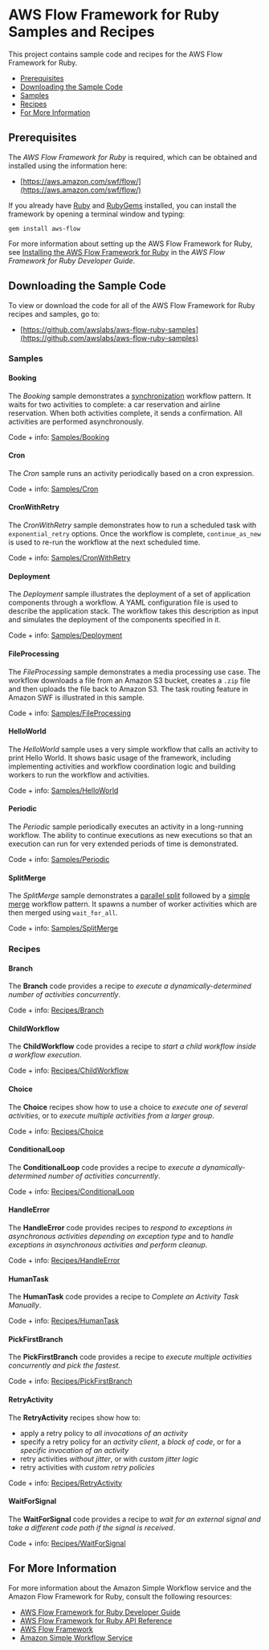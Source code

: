 AWS Flow Framework for Ruby Samples and Recipes
===============================================

This project contains sample code and recipes for the AWS Flow Framework
for Ruby.

-   [Prerequisites](#prerequisites)
-   [Downloading the Sample Code](#downloading-the-sample-code)
-   [Samples](#samples)
-   [Recipes](#recipes)
-   [For More Information](#for-more-information)

Prerequisites
-------------

The *AWS Flow Framework for Ruby* is required, which can be obtained and
installed using the information here:

-   [https://aws.amazon.com/swf/flow/](https://aws.amazon.com/swf/flow/)

If you already have [Ruby](https://www.ruby-lang.org/) and
[RubyGems](http://rubygems.org/) installed, you can install the
framework by opening a terminal window and typing:

~~~~
gem install aws-flow
~~~~

For more information about setting up the AWS Flow Framework for Ruby,
see [Installing the AWS Flow Framework for
Ruby](http://docs.aws.amazon.com/amazonswf/latest/awsrbflowguide/installing.html)
in the *AWS Flow Framework for Ruby Developer Guide*.

Downloading the Sample Code
---------------------------

To view or download the code for all of the AWS Flow Framework for Ruby
recipes and samples, go to:

-   [https://github.com/awslabs/aws-flow-ruby-samples](https://github.com/awslabs/aws-flow-ruby-samples)

### Samples

#### Booking

The *Booking* sample demonstrates a
[synchronization](http://docs.aws.amazon.com/amazonswf/latest/awsrbflowguide/programming-workflow-patterns.html#programming-workflow-patterns-synchronization)
workflow pattern. It waits for two activities to complete: a car
reservation and airline reservation. When both activities complete, it
sends a confirmation. All activities are performed asynchronously.

Code + info: [Samples/Booking](Samples/Booking/)

#### Cron

The *Cron* sample runs an activity periodically based on a cron
expression.

Code + info: [Samples/Cron](Samples/Cron/)

#### CronWithRetry

The *CronWithRetry* sample demonstrates how to run a scheduled task with
`exponential_retry` options. Once the workflow is
complete, `continue_as_new` is used to re-run the
workflow at the next scheduled time.

Code + info: [Samples/CronWithRetry](Samples/CronWithRetry/)

#### Deployment

The *Deployment* sample illustrates the deployment of a set of
application components through a workflow. A YAML configuration file is
used to describe the application stack. The workflow takes this
description as input and simulates the deployment of the components
specified in it.

Code + info: [Samples/Deployment](Samples/Deployment/)

#### FileProcessing

The *FileProcessing* sample demonstrates a media processing use case.
The workflow downloads a file from an Amazon S3 bucket, creates a
`.zip` file and then uploads the file back to Amazon
S3. The task routing feature in Amazon SWF is illustrated in this
sample.

Code + info: [Samples/FileProcessing](Samples/FileProcessing/)

#### HelloWorld

The *HelloWorld* sample uses a very simple workflow that calls an
activity to print Hello World. It shows basic usage of the framework,
including implementing activities and workflow coordination logic and
building workers to run the workflow and activities.

Code + info: [Samples/HelloWorld](Samples/HelloWorld/)

#### Periodic

The *Periodic* sample periodically executes an activity in a
long-running workflow. The ability to continue executions as new
executions so that an execution can run for very extended periods of
time is demonstrated.

Code + info: [Samples/Periodic](Samples/Periodic/)

#### SplitMerge

The *SplitMerge* sample demonstrates a [parallel
split](http://docs.aws.amazon.com/amazonswf/latest/awsrbflowguide/programming-workflow-patterns.html#programming-workflow-patterns-synchronization)
followed by a [simple
merge](http://docs.aws.amazon.com/amazonswf/latest/awsrbflowguide/programming-workflow-patterns.html#programming-workflow-patterns-simple-merge)
workflow pattern. It spawns a number of worker activities which are then
merged using `wait_for_all`.

Code + info: [Samples/SplitMerge](Samples/SplitMerge/)

### Recipes

#### Branch

The **Branch** code provides a recipe to *execute a
dynamically-determined number of activities concurrently*.

Code + info: [Recipes/Branch](Recipes/Branch/)

#### ChildWorkflow

The **ChildWorkflow** code provides a recipe to *start a child workflow
inside a workflow execution*.

Code + info: [Recipes/ChildWorkflow](Recipes/ChildWorkflow/)

#### Choice

The **Choice** recipes show how to use a choice to *execute one of
several activities*, or to *execute multiple activities from a larger
group*.

Code + info: [Recipes/Choice](Recipes/Choice/)

#### ConditionalLoop

The **ConditionalLoop** code provides a recipe to *execute a
dynamically-determined number of activities concurrently*.

Code + info: [Recipes/ConditionalLoop](Recipes/ConditionalLoop/)

#### HandleError

The **HandleError** code provides recipes to *respond to exceptions in
asynchronous activities depending on exception type* and to *handle
exceptions in asynchronous activities and perform cleanup*.

Code + info: [Recipes/HandleError](Recipes/HandleError/)

#### HumanTask

The **HumanTask** code provides a recipe to *Complete an Activity Task
Manually*.

Code + info: [Recipes/HumanTask](Recipes/HumanTask/)

#### PickFirstBranch

The **PickFirstBranch** code provides a recipe to *execute multiple
activities concurrently and pick the fastest*.

Code + info: [Recipes/PickFirstBranch](Recipes/PickFirstBranch/)

#### RetryActivity

The **RetryActivity** recipes show how to:

-   apply a retry policy to *all invocations of an activity*
-   specify a retry policy for an *activity client*, a *block of code*,
    or for a *specific invocation of an activity*
-   retry activities *without jitter*, or with *custom jitter logic*
-   retry activities with *custom retry policies*

Code + info: [Recipes/RetryActivity](Recipes/RetryActivity/)

#### WaitForSignal

The **WaitForSignal** code provides a recipe to *wait for an external
signal and take a different code path if the signal is received*.

Code + info: [Recipes/WaitForSignal](Recipes/WaitForSignal/)

For More Information
--------------------

For more information about the Amazon Simple Workflow service and the
Amazon Flow Framework for Ruby, consult the following resources:

-   [AWS Flow Framework for Ruby Developer
    Guide](http://docs.aws.amazon.com/amazonswf/latest/awsrbflowguide/)
-   [AWS Flow Framework for Ruby API
    Reference](https://docs.aws.amazon.com/amazonswf/latest/awsrbflowapi/)
-   [AWS Flow Framework](http://aws.amazon.com/swf/flow/)
-   [Amazon Simple Workflow Service](http://aws.amazon.com/swf/)

